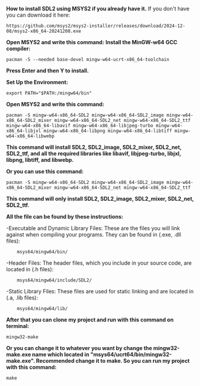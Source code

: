**How to install SDL2 using MSYS2 if you already have it.**
If you don't have you can download it here:

    https://github.com/msys2/msys2-installer/releases/download/2024-12-08/msys2-x86_64-20241208.exe

**Open MSYS2 and write this command:**
**Install the MinGW-w64 GCC compiler:**

    pacman -S --needed base-devel mingw-w64-ucrt-x86_64-toolchain

  **Press Enter and then Y to install.**


**Set Up the Environment:**

    export PATH="$PATH:/mingw64/bin"

**Open MSYS2 and write this command:**

    pacman -S mingw-w64-x86_64-SDL2 mingw-w64-x86_64-SDL2_image mingw-w64-x86_64-SDL2_mixer mingw-w64-x86_64-SDL2_net mingw-w64-x86_64-SDL2_ttf mingw-w64-x86_64-libavif mingw-w64-x86_64-libjpeg-turbo mingw-w64-x86_64-libjxl mingw-w64-x86_64-libpng mingw-w64-x86_64-libtiff mingw-w64-x86_64-libwebp

**This command will install SDL2, SDL2_image, SDL2_mixer, SDL2_net, SDL2_ttf, and all the required libraries like libavif, libjpeg-turbo, libjxl, libpng, libtiff, and libwebp.**

**Or you can use this command:**

    pacman -S mingw-w64-x86_64-SDL2 mingw-w64-x86_64-SDL2_image mingw-w64-x86_64-SDL2_mixer mingw-w64-x86_64-SDL2_net mingw-w64-x86_64-SDL2_ttf

**This command will only install SDL2, SDL2_image, SDL2_mixer, SDL2_net, SDL2_ttf.**


**All the file can be found by these instructions:**

  -Executable and Dynamic Library Files: These are the files you will link against when compiling your programs. They can be found in (.exe, .dll files):
  
        msys64/mingw64/bin/

  -Header Files: The header files, which you include in your source code, are located in (.h files):
  
        msys64/mingw64/include/SDL2/

  -Static Library Files: These files are used for static linking and are located in (.a, .lib files):
  
        msys64/mingw64/lib/


**After that you can clone my project and run with this command on terminal:**

    mingw32-make

**Or you can change it to whatever you want by change the mingw32-make.exe name which located in "msys64/ucrt64/bin/mingw32-make.exe". Recommended change it to make. So you can run my project with this command:**

    make
    
